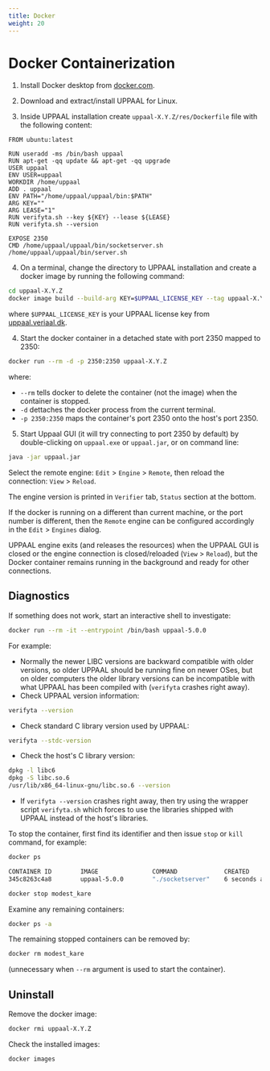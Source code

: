 ```yaml
---
title: Docker
weight: 20
---
```


# Docker Containerization


1. Install Docker desktop from [docker.com](//www.docker.com).

2. Download and extract/install UPPAAL for Linux.

3. Inside UPPAAL installation create `uppaal-X.Y.Z/res/Dockerfile` file with the following content:
```docker
FROM ubuntu:latest

RUN useradd -ms /bin/bash uppaal
RUN apt-get -qq update && apt-get -qq upgrade
USER uppaal
ENV USER=uppaal
WORKDIR /home/uppaal
ADD . uppaal
ENV PATH="/home/uppaal/uppaal/bin:$PATH"
ARG KEY=""
ARG LEASE="1"
RUN verifyta.sh --key ${KEY} --lease ${LEASE}
RUN verifyta.sh --version

EXPOSE 2350
CMD /home/uppaal/uppaal/bin/socketserver.sh /home/uppaal/uppaal/bin/server.sh
```

4. On a terminal, change the directory to UPPAAL installation and create a docker image by running the following command:
```sh
cd uppaal-X.Y.Z
docker image build --build-arg KEY=$UPPAAL_LICENSE_KEY --tag uppaal-X.Y.Z -f res/Dockerfile .
```
where `$UPPAAL_LICENSE_KEY` is your UPPAAL license key from [uppaal.veriaal.dk](https://uppaal.veriaal.dk).

4. Start the docker container in a detached state with port 2350 mapped to 2350:
```sh
docker run --rm -d -p 2350:2350 uppaal-X.Y.Z
```
where:
- `--rm` tells docker to delete the container (not the image) when the container is stopped.
- `-d` dettaches the docker process from the current terminal.
- `-p 2350:2350` maps the container's port 2350 onto the host's port 2350.

5. Start Uppaal GUI (it will try connecting to port 2350 by default)
   by double-clicking on `uppaal.exe` or `uppaal.jar`, or on command line:
```sh
java -jar uppaal.jar
```

Select the remote engine: `Edit` > `Engine` > `Remote`, then reload the connection: `View` > `Reload`.

The engine version is printed in `Verifier` tab, `Status` section at the bottom.

If the docker is running on a different than current machine, or the port number is different, then the `Remote` engine can be configured accordingly in the `Edit` > `Engines` dialog.

UPPAAL engine exits (and releases the resources) when the UPPAAL GUI is closed or the engine connection is closed/reloaded (`View` > `Reload`), but the Docker container remains running in the background and ready for other connections.

## Diagnostics

If something does not work, start an interactive shell to investigate:
```sh
docker run --rm -it --entrypoint /bin/bash uppaal-5.0.0
```

For example:
- Normally the newer LIBC versions are backward compatible with older versions, so older UPPAAL should be running fine on newer OSes, but on older computers the older library versions can be incompatible with what UPPAAL has been compiled with (`verifyta` crashes right away).
- Check UPPAAL version information:
```sh
verifyta --version
```
- Check standard C library version used by UPPAAL:
```sh
verifyta --stdc-version
```
- Check the host's C library version:
```sh
dpkg -l libc6
dpkg -S libc.so.6
/usr/lib/x86_64-linux-gnu/libc.so.6 --version
```
- If `verifyta --version` crashes right away, then try using the wrapper script `verifyta.sh` which forces to use the libraries shipped with UPPAAL instead of the host's libraries.

To stop the container, first find its identifier and then issue `stop` or `kill` command, for example:
```sh
docker ps

CONTAINER ID        IMAGE               COMMAND             CREATED             STATUS              PORTS                    NAMES
345c8263c4a8        uppaal-5.0.0        "./socketserver"    6 seconds ago       Up 5 seconds        0.0.0.0:2350->2350/tcp   modest_kare
```
```sh
docker stop modest_kare
```

Examine any remaining containers:
```sh
docker ps -a
```

The remaining stopped containers can be removed by:
```sh
docker rm modest_kare
```
(unnecessary when `--rm` argument is used to start the container).

## Uninstall
Remove the docker image:
```sh
docker rmi uppaal-X.Y.Z
```
Check the installed images:
```sh
docker images
```
